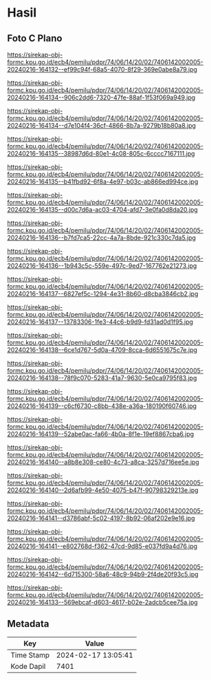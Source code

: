 # Hasil

## Foto C Plano

https://sirekap-obj-formc.kpu.go.id/ecb4/pemilu/pdpr/74/06/14/20/02/7406142002005-20240216-164132--ef99c94f-68a5-4070-8f29-369e0abe8a79.jpg

https://sirekap-obj-formc.kpu.go.id/ecb4/pemilu/pdpr/74/06/14/20/02/7406142002005-20240216-164134--906c2dd6-7320-47fe-88af-1f53f069a949.jpg

https://sirekap-obj-formc.kpu.go.id/ecb4/pemilu/pdpr/74/06/14/20/02/7406142002005-20240216-164134--d7e104f4-36cf-4866-8b7a-9279b18b80a8.jpg

https://sirekap-obj-formc.kpu.go.id/ecb4/pemilu/pdpr/74/06/14/20/02/7406142002005-20240216-164135--38987d6d-80e1-4c08-805c-6cccc7167111.jpg

https://sirekap-obj-formc.kpu.go.id/ecb4/pemilu/pdpr/74/06/14/20/02/7406142002005-20240216-164135--b41fbd92-6f8a-4e97-b03c-ab866ed994ce.jpg

https://sirekap-obj-formc.kpu.go.id/ecb4/pemilu/pdpr/74/06/14/20/02/7406142002005-20240216-164135--d00c7d6a-ac03-4704-afd7-3e0fa0d8da20.jpg

https://sirekap-obj-formc.kpu.go.id/ecb4/pemilu/pdpr/74/06/14/20/02/7406142002005-20240216-164136--b7fd7ca5-22cc-4a7a-8bde-921c330c7da5.jpg

https://sirekap-obj-formc.kpu.go.id/ecb4/pemilu/pdpr/74/06/14/20/02/7406142002005-20240216-164136--1b943c5c-559e-497c-9ed7-167762e21273.jpg

https://sirekap-obj-formc.kpu.go.id/ecb4/pemilu/pdpr/74/06/14/20/02/7406142002005-20240216-164137--6827ef5c-1294-4e31-8b60-d8cba3846cb2.jpg

https://sirekap-obj-formc.kpu.go.id/ecb4/pemilu/pdpr/74/06/14/20/02/7406142002005-20240216-164137--13783306-1fe3-44c6-b9d9-fd31ad0d1f95.jpg

https://sirekap-obj-formc.kpu.go.id/ecb4/pemilu/pdpr/74/06/14/20/02/7406142002005-20240216-164138--6ce1d767-5d0a-4709-8cca-6d6551675c7e.jpg

https://sirekap-obj-formc.kpu.go.id/ecb4/pemilu/pdpr/74/06/14/20/02/7406142002005-20240216-164138--78f9c070-5283-41a7-9630-5e0ca9795f83.jpg

https://sirekap-obj-formc.kpu.go.id/ecb4/pemilu/pdpr/74/06/14/20/02/7406142002005-20240216-164139--c6cf6730-c8bb-438e-a36a-180190f60746.jpg

https://sirekap-obj-formc.kpu.go.id/ecb4/pemilu/pdpr/74/06/14/20/02/7406142002005-20240216-164139--52abe0ac-fa66-4b0a-8f1e-19ef8867cba6.jpg

https://sirekap-obj-formc.kpu.go.id/ecb4/pemilu/pdpr/74/06/14/20/02/7406142002005-20240216-164140--a8b8e308-ce80-4c73-a8ca-3257d716ee5e.jpg

https://sirekap-obj-formc.kpu.go.id/ecb4/pemilu/pdpr/74/06/14/20/02/7406142002005-20240216-164140--2d6afb99-4e50-4075-b47f-90798329213e.jpg

https://sirekap-obj-formc.kpu.go.id/ecb4/pemilu/pdpr/74/06/14/20/02/7406142002005-20240216-164141--d3786abf-5c02-4197-8b92-06af202e9e16.jpg

https://sirekap-obj-formc.kpu.go.id/ecb4/pemilu/pdpr/74/06/14/20/02/7406142002005-20240216-164141--e802768d-f362-47cd-9d85-e037fd9a4d76.jpg

https://sirekap-obj-formc.kpu.go.id/ecb4/pemilu/pdpr/74/06/14/20/02/7406142002005-20240216-164142--6d715300-58a6-48c9-94b9-2f4de20f93c5.jpg

https://sirekap-obj-formc.kpu.go.id/ecb4/pemilu/pdpr/74/06/14/20/02/7406142002005-20240216-164133--569ebcaf-d603-4617-b02e-2adcb5cee75a.jpg


## Metadata

| Key        | Value               |
| ---------- | ------------------- |
| Time Stamp | 2024-02-17 13:05:41 |
| Kode Dapil | 7401                |



